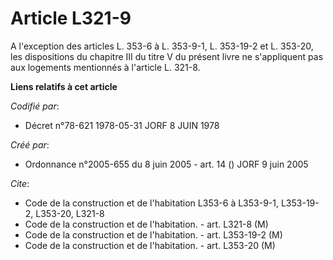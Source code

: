 # Article L321-9

A l'exception des articles L. 353-6 à L. 353-9-1, L. 353-19-2 et L. 353-20, les dispositions du chapitre III du titre V du
présent livre ne s'appliquent pas aux logements mentionnés à l'article L. 321-8.

**Liens relatifs à cet article**

_Codifié par_:

  - Décret n°78-621 1978-05-31 JORF 8 JUIN 1978

_Créé par_:

  - Ordonnance n°2005-655 du 8 juin 2005 - art. 14 () JORF 9 juin 2005

_Cite_:

  - Code de la construction et de l'habitation L353-6 à L353-9-1, L353-19-2, L353-20, L321-8
  - Code de la construction et de l'habitation. - art. L321-8 (M)
  - Code de la construction et de l'habitation. - art. L353-19-2 (M)
  - Code de la construction et de l'habitation. - art. L353-20 (M)
